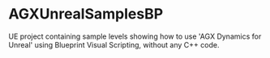 # AGXUnrealSamplesBP
UE project containing sample levels showing how to use 'AGX Dynamics for Unreal' using Blueprint Visual Scripting, without any C++ code.
